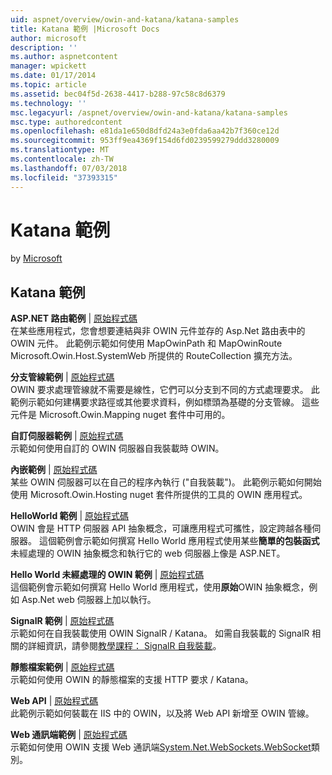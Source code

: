 ```yaml
---
uid: aspnet/overview/owin-and-katana/katana-samples
title: Katana 範例 |Microsoft Docs
author: microsoft
description: ''
ms.author: aspnetcontent
manager: wpickett
ms.date: 01/17/2014
ms.topic: article
ms.assetid: bec04f5d-2638-4417-b288-97c58c8d6379
ms.technology: ''
msc.legacyurl: /aspnet/overview/owin-and-katana/katana-samples
msc.type: authoredcontent
ms.openlocfilehash: e81da1e650d8dfd24a3e0fda6aa42b7f360ce12d
ms.sourcegitcommit: 953ff9ea4369f154d6fd0239599279ddd3280009
ms.translationtype: MT
ms.contentlocale: zh-TW
ms.lasthandoff: 07/03/2018
ms.locfileid: "37393315"
---
```

<a name="katana-samples"></a>Katana 範例
====================
by [Microsoft](https://github.com/microsoft)

## <a name="katana-samples"></a>Katana 範例

**ASP.NET 路由範例** | [原始程式碼](http://aspnet.codeplex.com/sourcecontrol/latest#Samples/Katana/AspNetRoutes/ReadMe.txt)  
在某些應用程式，您會想要連結與非 OWIN 元件並存的 Asp.Net 路由表中的 OWIN 元件。 此範例示範如何使用 MapOwinPath 和 MapOwinRoute Microsoft.Owin.Host.SystemWeb 所提供的 RouteCollection 擴充方法。

**分支管線範例** | [原始程式碼](http://aspnet.codeplex.com/sourcecontrol/latest#Samples/Katana/BranchingPipelines/ReadMe.txt)  
OWIN 要求處理管線就不需要是線性，它們可以分支到不同的方式處理要求。 此範例示範如何建構要求路徑或其他要求資料，例如標頭為基礎的分支管線。 這些元件是 Microsoft.Owin.Mapping nuget 套件中可用的。

**自訂伺服器範例** | [原始程式碼](http://aspnet.codeplex.com/sourcecontrol/latest#Samples/Katana/CustomServer/MyCustomServer/CustomServer.cs)   
示範如何使用自訂的 OWIN 伺服器自我裝載時 OWIN。

**內嵌範例** | [原始程式碼](http://aspnet.codeplex.com/sourcecontrol/latest#Samples/Katana/Embedded/ReadMe.txt)  
某些 OWIN 伺服器可以在自己的程序內執行 (&quot;自我裝載&quot;)。 此範例示範如何開始使用 Microsoft.Owin.Hosting nuget 套件所提供的工具的 OWIN 應用程式。

**HelloWorld 範例** | [原始程式碼](http://aspnet.codeplex.com/sourcecontrol/latest#Samples/Katana/HelloWorld/ReadMe.txt)  
OWIN 會是 HTTP 伺服器 API 抽象概念，可讓應用程式可攜性，設定跨越各種伺服器。 這個範例會示範如何撰寫 Hello World 應用程式使用某些**簡單的包裝函式**未經處理的 OWIN 抽象概念和執行它的 web 伺服器上像是 ASP.NET。

**Hello World 未經處理的 OWIN 範例** | [原始程式碼](http://aspnet.codeplex.com/sourcecontrol/latest#Samples/Katana/HelloWorldRawOwin/ReadMe.txt)  
這個範例會示範如何撰寫 Hello World 應用程式，使用**原始**OWIN 抽象概念，例如 Asp.Net web 伺服器上加以執行。

**SignalR 範例** | [原始程式碼](http://aspnet.codeplex.com/sourcecontrol/latest#Samples/Katana/SignalR/Program.cs)  
示範如何在自我裝載使用 OWIN SignalR / Katana。 如需自我裝載的 SignalR 相關的詳細資訊，請參閱[教學課程： SignalR 自我裝載](../../../signalr/overview/deployment/tutorial-signalr-self-host.md)。

**靜態檔案範例** | [原始程式碼](http://aspnet.codeplex.com/sourcecontrol/latest#Samples/Katana/StaticFilesSample/Startup.cs)   
示範如何使用 OWIN 的靜態檔案的支援 HTTP 要求 / Katana。

**Web API** | [原始程式碼](http://aspnet.codeplex.com/sourcecontrol/latest#Samples/Katana/WebApi/ReadMe.txt)   
此範例示範如何裝載在 IIS 中的 OWIN，以及將 Web API 新增至 OWIN 管線。

**Web 通訊端範例** | [原始程式碼](http://aspnet.codeplex.com/sourcecontrol/latest#Samples/Katana/WebSocketSample/WebSocketServer/Startup.cs)   
示範如何使用 OWIN 支援 Web 通訊端[System.Net.WebSockets.WebSocket](https://msdn.microsoft.com/library/system.net.websockets.websocket(v=vs.110).aspx)類別。
